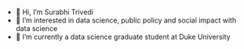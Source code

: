 - 👋 Hi, I’m Surabhi Trivedi
- 👀 I’m interested in data science, public policy and social impact with data science
- 🌱 I’m currently a data science graduate student at Duke University

<!---
surabhitri/surabhitri is a ✨ special ✨ repository because its `README.md` (this file) appears on your GitHub profile.
You can click the Preview link to take a look at your changes.
--->
